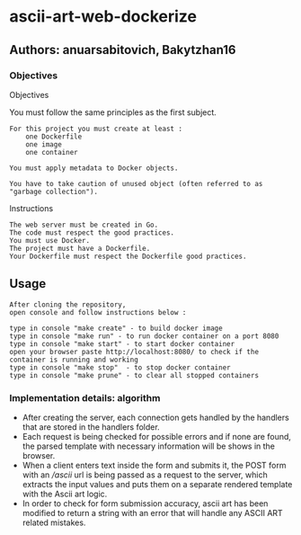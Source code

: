 # ascii-art-web-dockerize
## Authors: anuarsabitovich, Bakytzhan16
### Objectives


Objectives

You must follow the same principles as the first subject.

    For this project you must create at least :
        one Dockerfile
        one image
        one container

    You must apply metadata to Docker objects.

    You have to take caution of unused object (often referred to as "garbage collection").

Instructions

    The web server must be created in Go.
    The code must respect the good practices.
    You must use Docker.
    The project must have a Dockerfile.
    Your Dockerfile must respect the Dockerfile good practices.


## Usage

```
After cloning the repository, 
open console and follow instructions below : 
 
type in console "make create" - to build docker image
type in console "make run" - to run docker container on a port 8080
type in console "make start" - to start docker container  
open your browser paste http://localhost:8080/ to check if the container is running and working
type in console "make stop"  - to stop docker container
type in console "make prune" - to clear all stopped containers 
```

### Implementation details: algorithm

- After creating the server, each connection gets handled by the handlers that are stored in the handlers folder.
- Each request is being checked for possible errors and if none are found, the parsed template with necessary information will be shows in the browser.
- When a client enters text inside the form and submits it, the POST form with an */ascii* url is being passed as a request to the server, which extracts the input values and puts them on a separate rendered template with the Ascii art logic.
- In order to check for form submission accuracy, ascii art has been modified to return a string with an error that will handle any ASCII ART related mistakes.